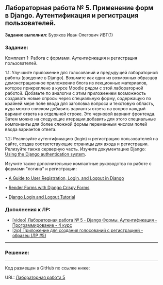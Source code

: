 ## Лабораторная работа № 5. Применение форм в Django. Аутентификация и регистрация пользователей.

**Задание выполнил:** Буряков Иван Олегович ИВТ(1)

### Задание: 

Комплект 1: Работа с формами. Аутентификация и регистрация пользователей.

1.1: Улучшите приложение для голосований и предыдущей лабораторной работы (введение в Django). Возьмите как один из возможных образцов демонстрационное приложеение блога из лекционных материалов, которое прикреплено в курсе Moodle рядом с этой лабораторной работой. Добавьте по аналогии с этим приложением возможность создавать новые опросы через специальную форму, содержащую по крайней мере поле ввода для заголовка вопроса и текстовую область, куда можно списком добавить варианты ответа на вопрос ­каждый вариант ответа на отдельной строке. Это черновой вариант фронтенда. Затем можно на следующие итерации добавить для этого специальные компоненты для более сложной формы переменным числом полей ввода вариантов ответа.


1.2: Реализуйте аутентификацию (login) и регистрацию пользователей на сайте, создав соответствующие страницы для входа и регистрации.
Релизуйте также серверную часть.
Изучите документацию Django: [Using the Django authentication system](https://docs.djangoproject.com/en/4.2/topics/auth/default/).

Изучите также дополнительные компактные руководства по работе с формами "логина" и регистрации:

• [A Guide to User Registration, Login, and Logout in Django](https://ordinarycoders.com/blog/article/django-user-register-login-logout)

• [Render Forms with Django Crispy Forms](https://ordinarycoders.com/blog/article/render-forms-with-django-crispy-forms)

• [Django Login and Logout Tutorial](https://learndjango.com/tutorials/django-login-and-logout-tutorial)

### Дополнения к ЛР:

* [[video] Лабораторная работа № 5 - Django Формы. Аутентификация - Программирование - 4 курс](https://www.youtube.com/watch?v=qHs-XWSrOPM&amp;ab_channel=DmitryVlasov)
* [[zip] Приложение для создания голосований с регистрацией - образец (ЛР #5)](https://github.com/Buryackov-Ivan/Prog-7SEM-2023/blob/main/LR_5/polls_add-edit-poll_login-register.zip)

___________________________________________
### Решение:
___________________________________________


Код размещен в GitHub по ссылке ниже:

URL: [Лабораторная работа 5](https://github.com/Buryackov-Ivan/Prog-7SEM-2023/edit/main/LR_5/LW_5)
